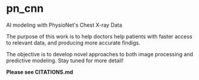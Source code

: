 # pn_cnn
AI modeling with PhysioNet's Chest X-ray Data

The purpose of this work is to help doctors help patients with faster access to relevant data, and producing more accurate findigs. 

The objective is to develop novel approaches to both image processing and predictive modeling. Stay tuned for more detail!

**Please see CITATIONS.md**
